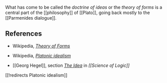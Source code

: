 
What has come to be called the _doctrine of ideas_ or the _theory of forms_ is  a central part of the [[philosophy]] of [[Plato]], going back mostly to the [[Parmenides dialogue]].

## References

* Wikipedia, _[Theory of Forms](http://en.wikipedia.org/wiki/Theory_of_Forms)_

* Wikipedia, _[Platonic idealism](http://en.wikipedia.org/wiki/Platonic_idealism)_

* [[Georg Hegel]], section _[The Idea](Science+of+Logic#TheIdea)_ in _[[Science of Logic]]_ 

[[!redirects Platonic idealism]]
